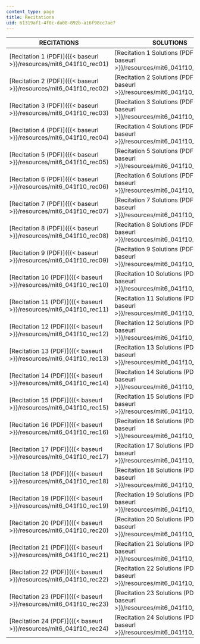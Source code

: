 ```yaml
---
content_type: page
title: Recitations
uid: 61319af1-4f0c-da08-892b-a16f98cc7ae7
---
```


| RECITATIONS | SOLUTIONS |
| --- | --- |
| [Recitation 1 (PDF)]({{< baseurl >}}/resources/mit6_041f10_rec01) | [Recitation 1 Solutions (PDF)]({{< baseurl >}}/resources/mit6_041f10_rec01_sol) |
| [Recitation 2 (PDF)]({{< baseurl >}}/resources/mit6_041f10_rec02) | [Recitation 2 Solutions (PDF)]({{< baseurl >}}/resources/mit6_041f10_rec02_sol) |
| [Recitation 3 (PDF)]({{< baseurl >}}/resources/mit6_041f10_rec03) | [Recitation 3 Solutions (PDF)]({{< baseurl >}}/resources/mit6_041f10_rec03_sol) |
| [Recitation 4 (PDF)]({{< baseurl >}}/resources/mit6_041f10_rec04) | [Recitation 4 Solutions (PDF)]({{< baseurl >}}/resources/mit6_041f10_rec04_sol) |
| [Recitation 5 (PDF)]({{< baseurl >}}/resources/mit6_041f10_rec05) | [Recitation 5 Solutions (PDF)]({{< baseurl >}}/resources/mit6_041f10_rec05_sol) |
| [Recitation 6 (PDF)]({{< baseurl >}}/resources/mit6_041f10_rec06) | [Recitation 6 Solutions (PDF)]({{< baseurl >}}/resources/mit6_041f10_rec06_sol) |
| [Recitation 7 (PDF)]({{< baseurl >}}/resources/mit6_041f10_rec07) | [Recitation 7 Solutions (PDF)]({{< baseurl >}}/resources/mit6_041f10_rec07_sol) |
| [Recitation 8 (PDF)]({{< baseurl >}}/resources/mit6_041f10_rec08) | [Recitation 8 Solutions (PDF)]({{< baseurl >}}/resources/mit6_041f10_rec08_sol) |
| [Recitation 9 (PDF)]({{< baseurl >}}/resources/mit6_041f10_rec09) | [Recitation 9 Solutions (PDF)]({{< baseurl >}}/resources/mit6_041f10_rec09_sol) |
| [Recitation 10 (PDF)]({{< baseurl >}}/resources/mit6_041f10_rec10) | [Recitation 10 Solutions (PDF)]({{< baseurl >}}/resources/mit6_041f10_rec10_sol) |
| [Recitation 11 (PDF)]({{< baseurl >}}/resources/mit6_041f10_rec11) | [Recitation 11 Solutions (PDF)]({{< baseurl >}}/resources/mit6_041f10_rec11_sol) |
| [Recitation 12 (PDF)]({{< baseurl >}}/resources/mit6_041f10_rec12) | [Recitation 12 Solutions (PDF)]({{< baseurl >}}/resources/mit6_041f10_rec12_sol) |
| [Recitation 13 (PDF)]({{< baseurl >}}/resources/mit6_041f10_rec13) | [Recitation 13 Solutions (PDF)]({{< baseurl >}}/resources/mit6_041f10_rec13_sol) |
| [Recitation 14 (PDF)]({{< baseurl >}}/resources/mit6_041f10_rec14) | [Recitation 14 Solutions (PDF)]({{< baseurl >}}/resources/mit6_041f10_rec14_sol) |
| [Recitation 15 (PDF)]({{< baseurl >}}/resources/mit6_041f10_rec15) | [Recitation 15 Solutions (PDF)]({{< baseurl >}}/resources/mit6_041f10_rec15_sol) |
| [Recitation 16 (PDF)]({{< baseurl >}}/resources/mit6_041f10_rec16) | [Recitation 16 Solutions (PDF)]({{< baseurl >}}/resources/mit6_041f10_rec16_sol) |
| [Recitation 17 (PDF)]({{< baseurl >}}/resources/mit6_041f10_rec17) | [Recitation 17 Solutions (PDF)]({{< baseurl >}}/resources/mit6_041f10_rec17_sol) |
| [Recitation 18 (PDF)]({{< baseurl >}}/resources/mit6_041f10_rec18) | [Recitation 18 Solutions (PDF)]({{< baseurl >}}/resources/mit6_041f10_rec18_sol) |
| [Recitation 19 (PDF)]({{< baseurl >}}/resources/mit6_041f10_rec19) | [Recitation 19 Solutions (PDF)]({{< baseurl >}}/resources/mit6_041f10_rec19_sol) |
| [Recitation 20 (PDF)]({{< baseurl >}}/resources/mit6_041f10_rec20) | [Recitation 20 Solutions (PDF)]({{< baseurl >}}/resources/mit6_041f10_rec20_sol) |
| [Recitation 21 (PDF)]({{< baseurl >}}/resources/mit6_041f10_rec21) | [Recitation 21 Solutions (PDF)]({{< baseurl >}}/resources/mit6_041f10_rec21_sol) |
| [Recitation 22 (PDF)]({{< baseurl >}}/resources/mit6_041f10_rec22) | [Recitation 22 Solutions (PDF)]({{< baseurl >}}/resources/mit6_041f10_rec22_sol) |
| [Recitation 23 (PDF)]({{< baseurl >}}/resources/mit6_041f10_rec23) | [Recitation 23 Solutions (PDF)]({{< baseurl >}}/resources/mit6_041f10_rec23_sol) |
| [Recitation 24 (PDF)]({{< baseurl >}}/resources/mit6_041f10_rec24) | [Recitation 24 Solutions (PDF)]({{< baseurl >}}/resources/mit6_041f10_rec24_sol)